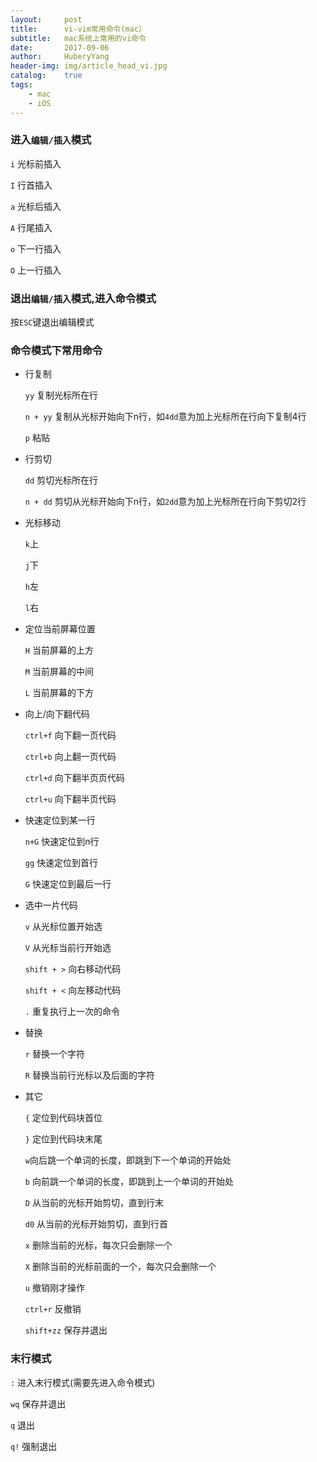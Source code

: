 ```yaml
--- 
layout:     post                      
title:      vi-vim常用命令(mac）
subtitle:   mac系统上常用的vi命令
date:       2017-09-06                  
author:     HuberyYang                
header-img: img/article_head_vi.jpg
catalog:    true                     
tags:                             
    - mac 
    - iOS
---
```



### 进入`编辑/插入`模式

`i` 光标前插入

`I` 行首插入

`a` 光标后插入

`A` 行尾插入

`o` 下一行插入

`O` 上一行插入

### 退出`编辑/插入`模式,进入命令模式

按`ESC`键退出编辑模式

### 命令模式下常用命令

- 行复制

    `yy` 复制光标所在行

    `n + yy` 复制从光标开始向下n行，如`4dd`意为加上光标所在行向下复制4行

    `p` 粘贴

- 行剪切

    `dd` 剪切光标所在行

     `n + dd` 剪切从光标开始向下n行，如`2dd`意为加上光标所在行向下剪切2行

- 光标移动

    `k`上

    `j`下

    `h`左

    `l`右

- 定位当前屏幕位置

    `H` 当前屏幕的上方

    `M` 当前屏幕的中间

    `L` 当前屏幕的下方

-  向上/向下翻代码

    `ctrl+f` 向下翻一页代码

    `ctrl+b` 向上翻一页代码

    `ctrl+d` 向下翻半页页代码

    `ctrl+u` 向下翻半页代码

- 快速定位到某一行

    `n+G` 快速定位到n行

    `gg` 快速定位到首行

    `G` 快速定位到最后一行

- 选中一片代码

    `v` 从光标位置开始选

    `V` 从光标当前行开始选

    `shift + >` 向右移动代码

    `shift + <` 向左移动代码

    `.` 重复执行上一次的命令

- 替换

  `r` 替换一个字符

  `R` 替换当前行光标以及后面的字符

- 其它

    `{` 定位到代码块首位

    `}` 定位到代码块末尾

    `w`向后跳一个单词的长度，即跳到下一个单词的开始处

    `b` 向前跳一个单词的长度，即跳到上一个单词的开始处

    `D` 从当前的光标开始剪切，直到行末

    `d0` 从当前的光标开始剪切，直到行首

    `x` 删除当前的光标，每次只会删除一个

    `X` 删除当前的光标前面的一个，每次只会删除一个

    `u` 撤销刚才操作

    `ctrl+r` 反撤销

    `shift+zz` 保存并退出

### 末行模式

`:` 进入末行模式(需要先进入命令模式)

`wq` 保存并退出

`q` 退出

`q!` 强制退出
